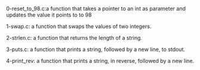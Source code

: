 0-reset_to_98.c:a function that takes a pointer to an int as parameter and updates the value it points to to 98

1-swap.c: a function that swaps the values of two integers.

2-strlen.c: a function that returns the length of a string.

3-puts.c: a function that prints a string, followed by a new line, to stdout.

4-print_rev: a function that prints a string, in reverse, followed by a new line.
